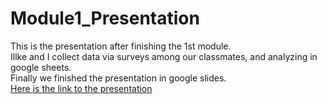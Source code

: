 # Module1_Presentation
This is the presentation after finishing the 1st module.<br>
Illke and I collect data via surveys among our classmates, and analyzing in google sheets.<br>
Finally we finished the presentation in google slides.<br>
[Here is the link to the presentation](https://github.com/bbear2024/Module1_Presentation/blob/main/Plant%20Ownership%20among%20Minty%20Floats.pptx)
